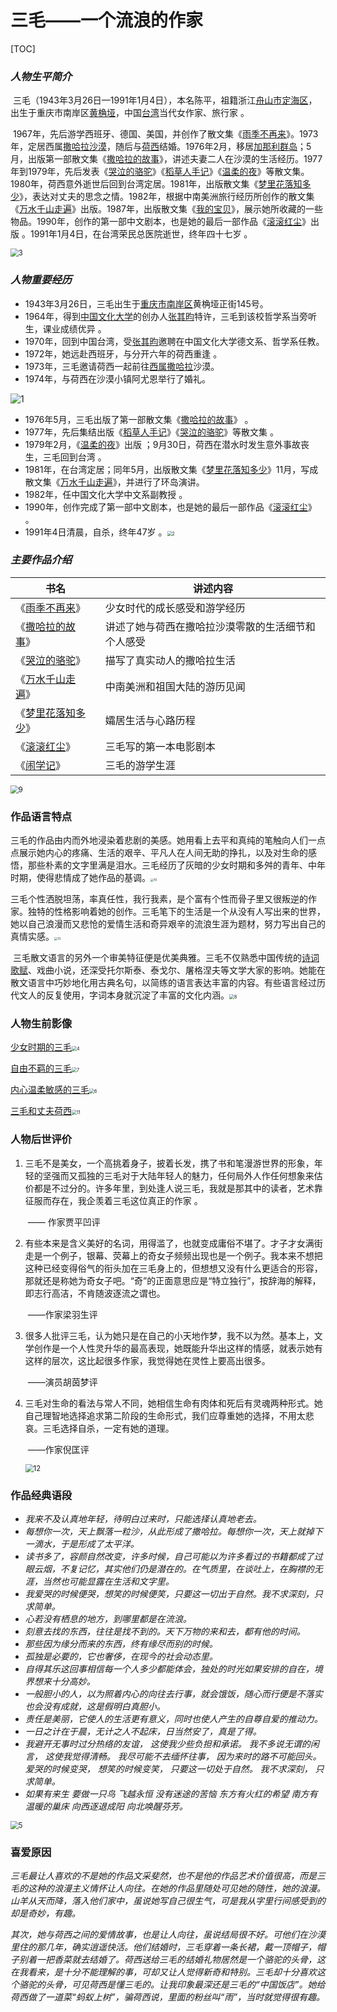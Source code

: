 # 三毛——一个流浪的作家

[TOC]

### *人物生平简介*

​     三毛（1943年3月26日—1991年1月4日），本名陈平，祖籍浙江[舟山市](https://baike.baidu.com/item/舟山市/2175923?fromModule=lemma_inlink)[定海区](https://baike.baidu.com/item/定海区/5590252?fromModule=lemma_inlink)，出生于重庆市南岸区[黄桷垭](https://baike.baidu.com/item/黄桷垭/10273799?fromModule=lemma_inlink)，中国[台湾](https://baike.baidu.com/item/台湾/122340?fromModule=lemma_inlink)当代女作家、旅行家 。

​    1967年，先后游学西班牙、德国、美国，并创作了散文集《[雨季不再来](https://baike.baidu.com/item/雨季不再来/5303926?fromModule=lemma_inlink)》。1973年，定居西属[撒哈拉沙漠](https://baike.baidu.com/item/撒哈拉沙漠/32596?fromModule=lemma_inlink)，随后与[荷西](https://baike.baidu.com/item/荷西/5302449?fromModule=lemma_inlink)结婚。1976年2月，移居[加那利群岛](https://baike.baidu.com/item/加那利群岛/24083?fromModule=lemma_inlink)；5月，出版第一部散文集《[撒哈拉的故事](https://baike.baidu.com/item/撒哈拉的故事/649798?fromModule=lemma_inlink)》，讲述夫妻二人在沙漠的生活经历。1977年到1979年，先后发表《[哭泣的骆驼](https://baike.baidu.com/item/哭泣的骆驼/13466650?fromModule=lemma_inlink)》《[稻草人手记](https://baike.baidu.com/item/稻草人手记/4375439?fromModule=lemma_inlink)》《[温柔的夜](https://baike.baidu.com/item/温柔的夜/1452343?fromModule=lemma_inlink)》等散文集。1980年，荷西意外逝世后回到台湾定居。1981年，出版散文集《[梦里花落知多少](https://baike.baidu.com/item/梦里花落知多少/10974204?fromModule=lemma_inlink)》，表达对丈夫的思念之情。1982年，根据中南美洲旅行经历所创作的散文集《[万水千山走遍](https://baike.baidu.com/item/万水千山走遍/140777?fromModule=lemma_inlink)》出版。1987年，出版散文集《[我的宝贝](https://baike.baidu.com/item/我的宝贝/50318440?fromModule=lemma_inlink)》，展示她所收藏的一些物品。1990年，创作的第一部中文剧本，也是她的最后一部作品《[滚滚红尘](https://baike.baidu.com/item/滚滚红尘/1631339?fromModule=lemma_inlink)》出版  。1991年1月4日，在台湾荣民总医院逝世，终年四十七岁 。

<img src="E:\python\三毛\image\3.jpg" alt="3" style="zoom: 80%;" />

[^图为三毛年轻时]: 

### *人物重要经历*

- 1943年3月26日，三毛出生于[重庆市](https://baike.baidu.com/item/重庆市/436625?fromModule=lemma_inlink)[南岸区](https://baike.baidu.com/item/南岸区/2531300?fromModule=lemma_inlink)黄桷垭正街145号。
- 1964年，得到[中国文化大学](https://baike.baidu.com/item/中国文化大学/527327?fromModule=lemma_inlink)的创办人[张其昀](https://baike.baidu.com/item/张其昀/2509761?fromModule=lemma_inlink)特许，三毛到该校哲学系当旁听生，课业成绩优异  。
- 1970年，回到中国台湾，受[张其昀](https://baike.baidu.com/item/张其昀/2509761?fromModule=lemma_inlink)邀聘在中国文化大学德文系、哲学系任教。
- 1972年，她远赴西班牙，与分开六年的荷西重逢  。
- 1973年，三毛邀请荷西一起前往[西属撒哈拉](https://baike.baidu.com/item/西属撒哈拉/9669841?fromModule=lemma_inlink)沙漠。
- 1974年，与荷西在沙漠小镇阿尤恩举行了婚礼。

![1](E:\python\三毛\image\1.jpg)

- 1976年5月，三毛出版了第一部散文集《[撒哈拉的故事](https://baike.baidu.com/item/撒哈拉的故事/649798?fromModule=lemma_inlink)》 。
- 1977年，先后集结出版《[稻草人手记](https://baike.baidu.com/item/稻草人手记/4375439?fromModule=lemma_inlink)》《[哭泣的骆驼](https://baike.baidu.com/item/哭泣的骆驼/13466650?fromModule=lemma_inlink)》等散文集  。
- 1979年2月，《[温柔的夜](https://baike.baidu.com/item/温柔的夜/1452343?fromModule=lemma_inlink)》出版 ；9月30日，荷西在潜水时发生意外事故丧生，三毛回到台湾  。
- 1981年，在台湾定居；同年5月，出版散文集《[梦里花落知多少](https://baike.baidu.com/item/梦里花落知多少/10974204?fromModule=lemma_inlink)》11月，写成散文集《[万水千山走遍](https://baike.baidu.com/item/万水千山走遍/140777?fromModule=lemma_inlink)》，并进行了环岛演讲。
- 1982年，任中国文化大学中文系副教授 。
- 1990年，创作完成了第一部中文剧本，也是她的最后一部作品《[滚滚红尘](https://baike.baidu.com/item/滚滚红尘/1631339?fromModule=lemma_inlink)》  。
- 1991年4日清晨，自杀，终年47岁  。<img src="E:\python\三毛\image\2.jpg" alt="2" style="zoom:50%;" />

### *主要作品介绍*

| 书名                                                         | 讲述内容                                           |
| ------------------------------------------------------------ | -------------------------------------------------- |
| 《[雨季不再来](https://baike.baidu.com/item/雨季不再来/5303926?fromModule=lemma_inlink)》 | 少女时代的成长感受和游学经历                       |
| 《[撒哈拉的故事](https://baike.baidu.com/item/撒哈拉的故事/649798?fromModule=lemma_inlink)》 | 讲述了她与荷西在撒哈拉沙漠零散的生活细节和个人感受 |
| 《[哭泣的骆驼](https://baike.baidu.com/item/哭泣的骆驼/13466650?fromModule=lemma_inlink)》 | 描写了真实动人的撒哈拉生活                         |
| 《[万水千山走遍](https://baike.baidu.com/item/万水千山走遍/140777?fromModule=lemma_inlink)》 | 中南美洲和祖国大陆的游历见闻                       |
| 《[梦里花落知多少](https://baike.baidu.com/item/梦里花落知多少/10974204?fromModule=lemma_inlink)》 | 孀居生活与心路历程                                 |
| 《[滚滚红尘](https://baike.baidu.com/item/滚滚红尘/1631339?fromModule=lemma_inlink)》 | 三毛写的第一本电影剧本                             |
| 《[闹学记](https://baike.baidu.com/item/闹学记/4464362?fromModule=lemma_inlink)》 | 三毛的游学生涯                                     |

<img src="E:\python\三毛\image\9.jpg" alt="9" style="zoom: 80%;" />



### 作品语言特点

​      三毛的作品由内而外地浸染着悲剧的美感。她用看上去平和真纯的笔触向人们一点点展示她内心的疼痛、生活的艰辛、平凡人在人间无助的挣扎，以及对生命的感悟，那些朴素的文字里满是泪水。三毛经历了灰暗的少女时期和多舛的青年、中年时期，使得悲情成了她作品的基调。<img src="E:\python\三毛\image\10.jpg" alt="10" style="zoom: 33%;" />

​     三毛个性洒脱坦荡，率真任性，我行我素，是个富有个性而骨子里又很叛逆的作家。独特的性格影响着她的创作。三毛笔下的生活是一个从没有人写出来的世界，她以自己浪漫而又悲怆的爱情生活和奇异艰辛的流浪生涯为题材，努力写出自己的真情实感。<img src="E:\python\三毛\image\13.jpg" alt="13" style="zoom:33%;" />

​     三毛散文语言的另外一个审美特征便是优美典雅。三毛不仅熟悉中国传统的[诗词歌赋](https://baike.baidu.com/item/诗词歌赋/580490?fromModule=lemma_inlink)、戏曲小说，还深受托尔斯泰、泰戈尔、屠格涅夫等文学大家的影响。她能在散文语言中巧妙地化用古典名句，以简练的语言表达丰富的内容。有些语言经过历代文人的反复使用，字词本身就沉淀了丰富的文化内涵。<img src="E:\python\三毛\image\8.jpg" alt="8" style="zoom:50%;" />

### 人物生前影像

<u>少女时期的三毛</u><img src="E:\python\三毛\image\4.jpg" alt="4" style="zoom:50%;" />



<u>自由不羁的三毛</u><img src="E:\python\三毛\image\7.jpg" alt="7" style="zoom:50%;" />



<u>内心温柔敏感的三毛</u><img src="E:\python\三毛\image\6.jpg" alt="6" style="zoom:50%;" />



<u>三毛和丈夫荷西</u><img src="E:\python\三毛\image\11.jpg" alt="11" style="zoom:50%;" />



### 人物后世评价

1. 三毛不是美女，一个高挑着身子，披着长发，携了书和笔漫游世界的形象，年轻的坚强而又孤独的三毛对于大陆年轻人的魅力，任何局外人作任何想象来估价都是不过分的。许多年里，到处逢人说三毛，我就是那其中的读者，艺术靠征服而存在，我企羡着三毛这位真正的作家 。

   ​                                                                                                                                     —— 作家贾平凹评                                                

2. 有些本来是含义美好的名词，用得滥了，也就变成庸俗不堪了。才子才女满街走是一个例子，银幕、荧幕上的奇女子频频出现也是一个例子。我本来不想把这种已经变得俗气的衔头加在三毛身上的，但想想又没有什么更适合的形容，那就还是称她为奇女子吧。“奇”的正面意思应是“特立独行”，按辞海的解释，即志行高洁，不肯随波逐流之谓也。                                     

   ​                                                                                                                                      ——作家梁羽生评

3. 很多人批评三毛，认为她只是在自己的小天地作梦，我不以为然。基本上，文学创作是一个人性灵升华的最高表现，她既能升华出这样的情感，就表示她有这样的层次，这比起很多作家，我觉得她在灵性上要高出很多。

   ​                                                                                                                                      ——演员胡茵梦评

4. 三毛对生命的看法与常人不同，她相信生命有肉体和死后有灵魂两种形式。她自己理智地选择追求第二阶段的生命形式，我们应尊重她的选择，不用太悲哀。三毛选择自杀，一定有她的道理。

   ​                                                                                                                                      ——作家倪匡评

   <img src="E:\python\三毛\image\12.jpg" alt="12" style="zoom:80%;" />

### 作品经典语段

- *我来不及认真地年轻，待明白过来时，只能选择认真地老去。*
- *每想你一次，天上飘落一粒沙，从此形成了撒哈拉。每想你一次，天上就掉下一滴水，于是形成了太平洋。*
- *读书多了，容颜自然改变，许多时候，自己可能以为许多看过的书籍都成了过眼云烟，不复记忆，其实他们仍是潜在的。在气质里，在谈吐上，在胸襟的无涯，当然也可能显露在生活和文字里。*
- *我爱哭的时候便哭，想笑的时候便笑，只要这一切出于自然。我不求深刻，只求简单。*
- *心若没有栖息的地方，到哪里都是在流浪。*
- *刻意去找的东西，往往是找不到的。天下万物的来和去，都有他的时间。*
- *那些因为缘分而来的东西，终有缘尽而别的时候。*
- *孤独是必要的，它也奢侈，在现今的社会动态里。*
- *自得其乐这回事相信每一个人多少都能体会，独处的时光如果安排的自在，境界想来十分高妙。*
- *一般胆小的人，以为照着内心的向往去行事，就会饿饭，随心而行便是不落实也会没有成就，这是假明白真胆小。*
- *责任是美丽，它使人的生活更有意义，同时也使人产生的自尊自爱的推动力。*
- *一日之计在于晨，无计之人不起床，日当然安了，真是了得。*
- *我避开无事时过分热络的友谊， 这使我少些负担和承诺。 我不多说无谓的闲言， 这使我觉得清畅。 我尽可能不去缅怀往事， 因为来时的路不可能回头。 爱哭的时候变哭， 想笑的时候变笑， 只要这一切处于自然。 我不求深刻， 只求简单。*
- *如果有来生 要做一只鸟 飞越永恒 没有迷途的苦恼 东方有火红的希望 南方有温暖的巢床 向西逐退成阳 向北唤醒芬芳。*

<img src="E:\python\三毛\image\5.jpg" alt="5" style="zoom:80%;" />

### 喜爱原因

​      *三毛最让人喜欢的不是她的作品文采斐然，也不是他的作品艺术价值很高，而是三毛的这种的浪漫主义情怀让人向往。在她的作品里随处可见她的随性，她的浪漫。山羊从天而降，落入他们家中，虽说她写自己很生气，可是我从字里行间感受到的却是奇妙，有趣。*

​      *其次，她与荷西之间的爱情故事，也是让人向往，虽说结局很不好。可他们在沙漠里住的那几年，确实逍遥快活。他们结婚时，三毛穿着一条长裙，戴一顶帽子，帽子别着一把香菜就去结婚了。荷西送给三毛的结婚礼物居然是一个骆驼的头骨，这在我看来，是十分不能理解的事，可却又让人觉得新奇和特别。三毛却十分喜欢这个骆驼的头骨，可见荷西是懂三毛的。让我印象最深还是三毛的“中国饭店”。她给荷西做了一道菜“蚂蚁上树”，骗荷西说，里面的粉丝叫“雨”，当时就觉得很有趣。*



